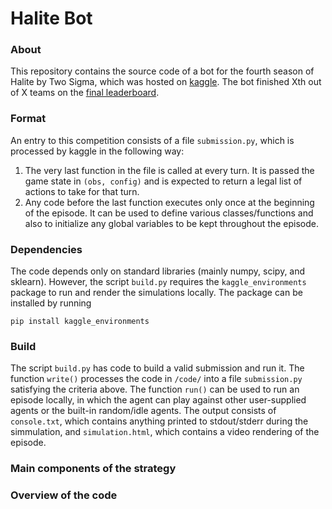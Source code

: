 # Halite Bot

### About
This repository contains the source code of a bot for the fourth season of Halite by Two Sigma, which was hosted on [kaggle](https://www.kaggle.com/c/halite). The bot finished Xth out of X teams on the [final leaderboard](https://www.kaggle.com/c/halite/leaderboard).


### Format
An entry to this competition consists of a file `submission.py`, which is processed by kaggle in the following way:
1. The very last function in the file is called at every turn. It is passed the game state in `(obs, config)` and is expected to return a legal list of actions to take for that turn.
2. Any code before the last function executes only once at the beginning of the episode. It can be used to define various classes/functions and also to initialize any global variables to be kept throughout the episode.


### Dependencies
The code depends only on standard libraries (mainly numpy, scipy, and sklearn). However, the script `build.py` requires the `kaggle_environments` package to run and render the simulations locally. The package can be installed by running

`pip install kaggle_environments`


### Build
The script `build.py` has code to build a valid submission and run it. The function `write()` processes the code in `/code/` into a file `submission.py` satisfying the criteria above. The function `run()` can be used to run an episode locally, in which the agent can play against other user-supplied agents or the built-in random/idle agents. The output consists of `console.txt`, which contains anything printed to stdout/stderr during the simmulation, and `simulation.html`, which contains a video rendering of the episode.


### Main components of the strategy


### Overview of the code
